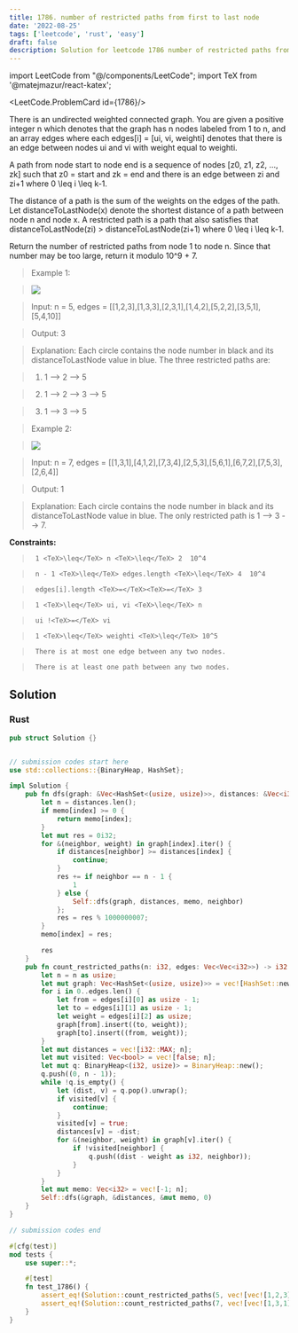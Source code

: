 ```yaml
---
title: 1786. number of restricted paths from first to last node
date: '2022-08-25'
tags: ['leetcode', 'rust', 'easy']
draft: false
description: Solution for leetcode 1786 number of restricted paths from first to last node
---
```

import LeetCode from "@/components/LeetCode";
import TeX from '@matejmazur/react-katex';

<LeetCode.ProblemCard id={1786}/>
 

  There is an undirected weighted connected graph. You are given a positive integer n which denotes that the graph has n nodes labeled from 1 to n, and an array edges where each edges[i] <TeX>=</TeX> [ui, vi, weighti] denotes that there is an edge between nodes ui and vi with weight equal to weighti.

  A path from node start to node end is a sequence of nodes [z0, z1, z2, ..., zk] such that z0 <TeX>=</TeX> start and zk <TeX>=</TeX> end and there is an edge between zi and zi+1 where 0 <TeX>\leq</TeX> i <TeX>\leq</TeX> k-1.

  The distance of a path is the sum of the weights on the edges of the path. Let distanceToLastNode(x) denote the shortest distance of a path between node n and node x. A restricted path is a path that also satisfies that distanceToLastNode(zi) > distanceToLastNode(zi+1) where 0 <TeX>\leq</TeX> i <TeX>\leq</TeX> k-1.

  Return the number of restricted paths from node 1 to node n. Since that number may be too large, return it modulo 10^9 + 7.

   

 >   Example 1:

 >   ![](https://assets.leetcode.com/uploads/2021/02/17/restricted_paths_ex1.png)

 >   Input: n <TeX>=</TeX> 5, edges <TeX>=</TeX> [[1,2,3],[1,3,3],[2,3,1],[1,4,2],[5,2,2],[3,5,1],[5,4,10]]

 >   Output: 3

 >   Explanation: Each circle contains the node number in black and its distanceToLastNode value in blue. The three restricted paths are:

 >   1) 1 --> 2 --> 5

 >   2) 1 --> 2 --> 3 --> 5

 >   3) 1 --> 3 --> 5

  

 >   Example 2:

 >   ![](https://assets.leetcode.com/uploads/2021/02/17/restricted_paths_ex22.png)

 >   Input: n <TeX>=</TeX> 7, edges <TeX>=</TeX> [[1,3,1],[4,1,2],[7,3,4],[2,5,3],[5,6,1],[6,7,2],[7,5,3],[2,6,4]]

 >   Output: 1

 >   Explanation: Each circle contains the node number in black and its distanceToLastNode value in blue. The only restricted path is 1 --> 3 --> 7.

  

   

  **Constraints:**

  

 >   	1 <TeX>\leq</TeX> n <TeX>\leq</TeX> 2  10^4

 >   	n - 1 <TeX>\leq</TeX> edges.length <TeX>\leq</TeX> 4  10^4

 >   	edges[i].length <TeX>=</TeX><TeX>=</TeX> 3

 >   	1 <TeX>\leq</TeX> ui, vi <TeX>\leq</TeX> n

 >   	ui !<TeX>=</TeX> vi

 >   	1 <TeX>\leq</TeX> weighti <TeX>\leq</TeX> 10^5

 >   	There is at most one edge between any two nodes.

 >   	There is at least one path between any two nodes.


## Solution
### Rust
```rust
pub struct Solution {}


// submission codes start here
use std::collections::{BinaryHeap, HashSet};

impl Solution {
    pub fn dfs(graph: &Vec<HashSet<(usize, usize)>>, distances: &Vec<i32>, memo: &mut Vec<i32>, index: usize) -> i32 {
        let n = distances.len();
        if memo[index] >= 0 {
            return memo[index];
        }
        let mut res = 0i32;
        for &(neighbor, weight) in graph[index].iter() {
            if distances[neighbor] >= distances[index] {
                continue;
            }
            res += if neighbor == n - 1 {
                1
            } else {
                Self::dfs(graph, distances, memo, neighbor)
            };
            res = res % 1000000007;
        }
        memo[index] = res;

        res
    }
    pub fn count_restricted_paths(n: i32, edges: Vec<Vec<i32>>) -> i32 {
        let n = n as usize;
        let mut graph: Vec<HashSet<(usize, usize)>> = vec![HashSet::new(); n];
        for i in 0..edges.len() {
            let from = edges[i][0] as usize - 1;
            let to = edges[i][1] as usize - 1;
            let weight = edges[i][2] as usize;
            graph[from].insert((to, weight));
            graph[to].insert((from, weight));
        }
        let mut distances = vec![i32::MAX; n];
        let mut visited: Vec<bool> = vec![false; n];
        let mut q: BinaryHeap<(i32, usize)> = BinaryHeap::new();
        q.push((0, n - 1));
        while !q.is_empty() {
            let (dist, v) = q.pop().unwrap();
            if visited[v] {
                continue;
            }
            visited[v] = true;
            distances[v] = -dist;
            for &(neighbor, weight) in graph[v].iter() {
                if !visited[neighbor] {
                    q.push((dist - weight as i32, neighbor));
                }
            }
        }
        let mut memo: Vec<i32> = vec![-1; n];
        Self::dfs(&graph, &distances, &mut memo, 0)
    }
}

// submission codes end

#[cfg(test)]
mod tests {
    use super::*;

    #[test]
    fn test_1786() {
        assert_eq!(Solution::count_restricted_paths(5, vec![vec![1,2,3],vec![1,3,3],vec![2,3,1],vec![1,4,2],vec![5,2,2],vec![3,5,1],vec![5,4,10]]), 3);
        assert_eq!(Solution::count_restricted_paths(7, vec![vec![1,3,1],vec![4,1,2],vec![7,3,4],vec![2,5,3],vec![5,6,1],vec![6,7,2],vec![7,5,3],vec![2,6,4]]), 1);
    }
}

```
